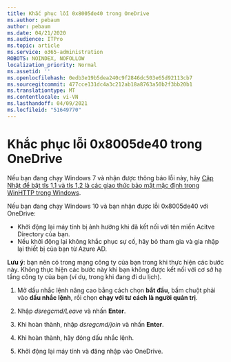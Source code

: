 ```yaml
---
title: Khắc phục lỗi 0x8005de40 trong OneDrive
ms.author: pebaum
author: pebaum
ms.date: 04/21/2020
ms.audience: ITPro
ms.topic: article
ms.service: o365-administration
ROBOTS: NOINDEX, NOFOLLOW
localization_priority: Normal
ms.assetid: ''
ms.openlocfilehash: 0edb3e19b5dea240c9f2846dc503e65d92113cb7
ms.sourcegitcommit: 477cce131dc4a3c212ab18a8763a50b2f3bb20b1
ms.translationtype: MT
ms.contentlocale: vi-VN
ms.lasthandoff: 04/09/2021
ms.locfileid: "51649770"
---
```

# <a name="fix-0x8004de40-error-in-onedrive"></a>Khắc phục lỗi 0x8005de40 trong OneDrive

Nếu bạn đang chạy Windows 7 và nhận được thông báo lỗi này, hãy [Cập Nhật để bật tls 1,1 và tls 1,2 là các giao thức bảo mật mặc định trong WinHTTP trong Windows](https://support.microsoft.com/topic/update-to-enable-tls-1-1-and-tls-1-2-as-default-secure-protocols-in-winhttp-in-windows-c4bd73d2-31d7-761e-0178-11268bb10392).

Nếu bạn đang chạy Windows 10 và bạn nhận được lỗi 0x8005de40 với OneDrive:

- Khởi động lại máy tính bị ảnh hưởng khi đã kết nối với tên miền Acitve Directory của bạn.
- Nếu khởi động lại không khắc phục sự cố, hãy bỏ tham gia và gia nhập lại thiết bị của bạn từ Azure AD. 

**Lưu ý**: bạn nên có trong mạng công ty của bạn trong khi thực hiện các bước này. Không thực hiện các bước này khi bạn không được kết nối với cơ sở hạ tầng công ty của bạn (ví dụ, trong khi đang đi du lịch). 

1. Mở dấu nhắc lệnh nâng cao bằng cách chọn **bắt đầu**, bấm chuột phải vào **dấu nhắc lệnh**, rồi chọn **chạy với tư cách là người quản trị**.

1. Nhập *dsregcmd/Leave* và nhấn **Enter**.

1. Khi hoàn thành, nhập *dsregcmd/join* và nhấn **Enter**.

1. Khi hoàn thành, hãy đóng dấu nhắc lệnh.

1. Khởi động lại máy tính và đăng nhập vào OneDrive.